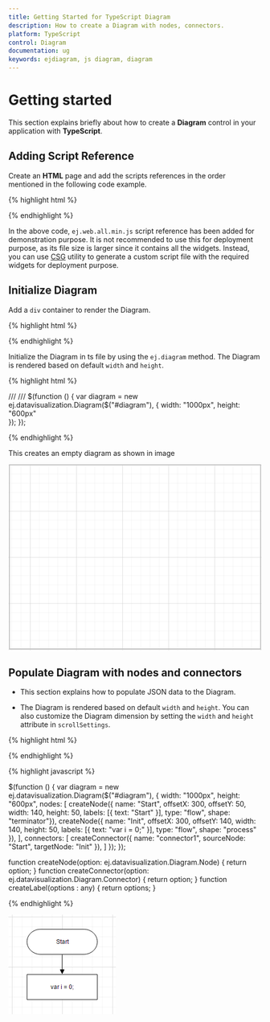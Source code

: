 ```yaml
---
title: Getting Started for TypeScript Diagram
description: How to create a Diagram with nodes, connectors.
platform: TypeScript
control: Diagram
documentation: ug
keywords: ejdiagram, js diagram, diagram
---
```


# Getting started

This section explains briefly about how to create a **Diagram** control in your application with **TypeScript**.

## Adding Script Reference

Create an **HTML** page and add the scripts references in the order mentioned in the following code example.

{% highlight html %}

<!DOCTYPE html>
<html>
<head>
        <link href="http://cdn.syncfusion.com/14.3.0.49/js/web/bootstrap-theme/ej.web.all.min.css" rel="stylesheet" />
        <script src="https://code.jquery.com/jquery-3.0.0.min.js"></script>
        <script src="http://cdn.syncfusion.com/js/assets/external/jsrender.min.js" type="text/javascript"></script>
        <script src="https://ajax.aspnetcdn.com/ajax/jquery.validate/1.14.0/jquery.validate.min.js"></script>
        <script src="http://js.syncfusion.com/demos/web/scripts/xljsondata.js" type="text/javascript"></script>
        <script src="http://cdn.syncfusion.com/14.3.0.49/js/web/ej.web.all.min.js" type="text/javascript"></script>
        <script src="app.js"></script> 
</head>
<body>
</body>
</html>

{% endhighlight %}

In the above code, `ej.web.all.min.js` script reference has been added for demonstration purpose. It is not recommended to use this for deployment purpose, as its file size is larger since it contains all the widgets. Instead, you can use [CSG](http://csg.syncfusion.com/# "") utility to generate a custom script file with the required widgets for deployment purpose.

## Initialize Diagram

Add a `div` container to render the Diagram.

{% highlight html %}
<!DOCTYPE html>
<html>    
     <body>
        <div id="diagram"></div>
     </body>
</html>

{% endhighlight %}

Initialize the Diagram in ts file by using the `ej.diagram` method. The Diagram is rendered based on default `width` and `height`.

{% highlight html %}

/// <reference path="tsfiles/jquery.d.ts" />
/// <reference path="tsfiles/ej.web.all.d.ts" />
$(function () {
    var diagram = new ej.datavisualization.Diagram($("#diagram"), {
        width: "1000px",
        height: "600px"        
    });
});

{% endhighlight %}

This creates an empty diagram as shown in image

![](Getting-Started_images/Getting-Started_img1.png)

## Populate Diagram with nodes and connectors

* This section explains how to populate JSON data to the Diagram. 

* The Diagram is rendered based on default `width` and `height`. You can also customize the Diagram dimension by setting the `width` and `height` attribute in `scrollSettings`.

{% highlight html %}
<!DOCTYPE html>
<html>    
     <body>
     <script type="text/javascript" src="diagram/diagram.js">
     </script>
        <div id="diagram"></div>
     </body>
</html>

{% endhighlight %}

{% highlight javascript %}

$(function () {
    var diagram = new ej.datavisualization.Diagram($("#diagram"), {
        width: "1000px",
        height: "600px",
        nodes: [
            createNode({ name: "Start", offsetX: 300, offsetY: 50, width: 140, height: 50, labels: [{ text: "Start" }], type: "flow", shape: "terminator"}),
            createNode({ name: "Init", offsetX: 300, offsetY: 140, width: 140, height: 50, labels: [{ text: "var i = 0;" }], type: "flow", shape: "process" }),
              ],
        connectors: [
            createConnector({ name: "connector1", sourceNode: "Start", targetNode: "Init" }),
          ]
    });
});

function createNode(option: ej.datavisualization.Diagram.Node) {
    return option;
}
function createConnector(option: ej.datavisualization.Diagram.Connector) {
    return option;
}
function createLabel(options : any) {
    return options;
}

{% endhighlight %}

![](Getting-Started_images/Getting-Started_img2.png)